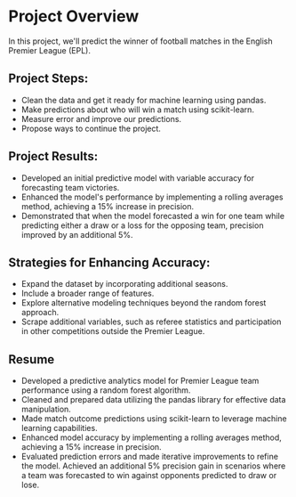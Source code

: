 # **Project Overview**

In this project, we'll predict the winner of football matches in the English Premier League (EPL).

## **Project Steps:**

- Clean the data and get it ready for machine learning using pandas.
- Make predictions about who will win a match using scikit-learn.
- Measure error and improve our predictions.
- Propose ways to continue the project.

## **Project Results:**

- Developed an initial predictive model with variable accuracy for forecasting team victories.
- Enhanced the model's performance by implementing a rolling averages method, achieving a 15% increase in precision.
- Demonstrated that when the model forecasted a win for one team while predicting either a draw or a loss for the opposing team, precision improved by an additional 5%.

## **Strategies for Enhancing Accuracy:**
- Expand the dataset by incorporating additional seasons.
- Include a broader range of features.
- Explore alternative modeling techniques beyond the random forest approach.
- Scrape additional variables, such as referee statistics and participation in other competitions outside the Premier League.

## **Resume**
- Developed a predictive analytics model for Premier League team performance using a random forest algorithm.
- Cleaned and prepared data utilizing the pandas library for effective data manipulation.
- Made match outcome predictions using scikit-learn to leverage machine learning capabilities.
- Enhanced model accuracy by implementing a rolling averages method, achieving a 15% increase in precision.
- Evaluated prediction errors and made iterative improvements to refine the model.
Achieved an additional 5% precision gain in scenarios where a team was forecasted to win against opponents predicted to draw or lose.
